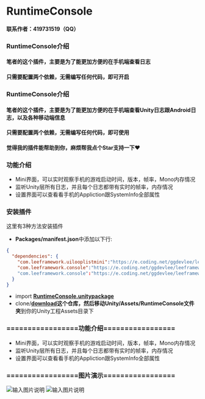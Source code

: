 # RuntimeConsole

**联系作者：419731519（QQ）**

### RuntimeConsole介绍
#### 笔者的这个插件，主要是为了能更加方便的在手机端查看日志
#### 只需要配置两个依赖，无需编写任何代码，即可开启
### RuntimeConsole介绍
#### 笔者的这个插件，主要是为了能更加方便的在手机端查看Unity日志跟Android日志，以及各种移动端信息
#### 只需要配置两个依赖，无需编写任何代码，即可使用
#### 觉得我的插件能帮助到你，麻烦帮我点个Star支持一下❤️

### 功能介绍
- Mini界面，可以实时观察手机的游戏启动时间，版本，帧率，Mono内存情况
- 监听Unity层所有日志，并且每个日志都带有实时的帧率，内存情况
- 设置界面可以查看看手机的Appliction跟SystemInfo全部属性


### 安装插件
这里有3种方法安装插件
- **Packages/manifest.json**中添加以下行:
```json
{
  "dependencies": {
	"com.leeframework.uilooplistmini":"https://e.coding.net/ggdevlee/leeframework/LoopListMini.git#1.0.1",
	"com.leeframework.console":"https://e.coding.net/ggdevlee/leeframework/RuntimeConsole.git#1.0.4"
	"com.leeframework.console":"https://e.coding.net/ggdevlee/leeframework/RuntimeConsole.git#1.1.1"
  }
}
```
- import **[RuntimeConsole.unitypackage](https://gitee.com/GameDevLee/RuntimeConsole/blob/master/Release/RuntimeConsole.unitypackage)**
- clone/**[download](https://gitee.com/GameDevLee/RuntimeConsole/repository/archive/master.zip)**这个仓库，然后移动**Unity/Assets/RuntimeConsole文件夹**到你的Unity工程Assets目录下

### =================功能介绍=================
- Mini界面，可以实时观察手机的游戏启动时间，版本，帧率，Mono内存情况
- 监听Unity层所有日志，并且每个日志都带有实时的帧率，内存情况
- 设置界面可以查看看手机的Appliction跟SystemInfo全部属性

### =================图片演示=================
![输入图片说明](TmpGif/screenshots.gif)
![输入图片说明](TmpGif/screenshots2.gif)

